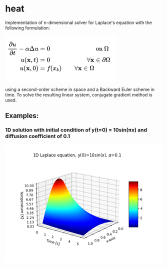 # heat

Implementation of n-dimensional solver for Laplace's equation with the following formulation:

![Formulation](img/eq.png)

using a second-order scheme in space and a Backward Euler scheme in time. To solve the resulting linear system,
conjugate gradient method is used.

## Examples:

### 1D solution with initial condition of y(t=0) = 10sin(πx) and diffusion coefficient of 0.1

![Formulation](img/sin.png)

